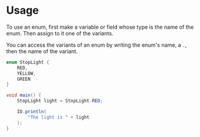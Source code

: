 # Usage

To use an enum, first make a variable or field whose type is
the name of the enum. Then assign to it one of the variants.

You can access the variants of an enum by writing the enum's name,
a `.`, then the name of the variant.

```java
enum StopLight {
    RED,
    YELLOW,
    GREEN
}

void main() {
    StopLight light = StopLight.RED;

    IO.println(
        "The light is " + light
    );
}
```
